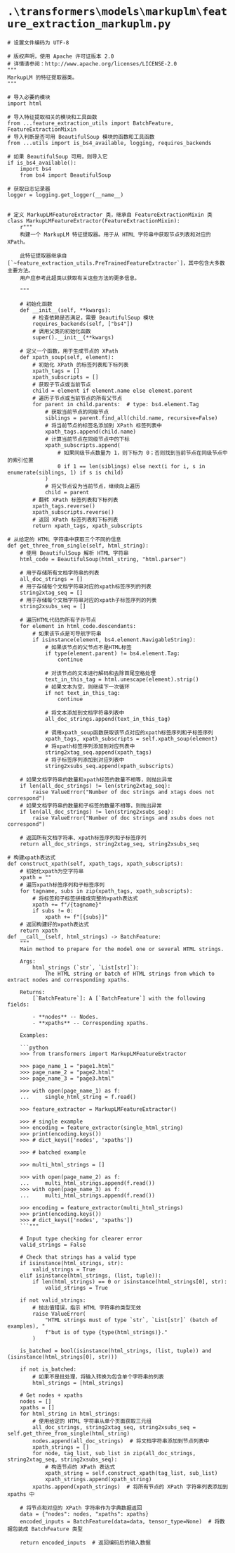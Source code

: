 # `.\transformers\models\markuplm\feature_extraction_markuplm.py`

```
# 设置文件编码为 UTF-8

# 版权声明，使用 Apache 许可证版本 2.0
# 详情请参阅：http://www.apache.org/licenses/LICENSE-2.0
"""
MarkupLM 的特征提取器类。
"""

# 导入必要的模块
import html

# 导入特征提取相关的模块和工具函数
from ...feature_extraction_utils import BatchFeature, FeatureExtractionMixin
# 导入判断是否可用 BeautifulSoup 模块的函数和工具函数
from ...utils import is_bs4_available, logging, requires_backends

# 如果 BeautifulSoup 可用，则导入它
if is_bs4_available():
    import bs4
    from bs4 import BeautifulSoup

# 获取日志记录器
logger = logging.get_logger(__name__)


# 定义 MarkupLMFeatureExtractor 类，继承自 FeatureExtractionMixin 类
class MarkupLMFeatureExtractor(FeatureExtractionMixin):
    r"""
    构建一个 MarkupLM 特征提取器。用于从 HTML 字符串中获取节点列表和对应的 XPath。

    此特征提取器继承自 [`~feature_extraction_utils.PreTrainedFeatureExtractor`]，其中包含大多数主要方法。
    用户应参考此超类以获取有关这些方法的更多信息。

    """

    # 初始化函数
    def __init__(self, **kwargs):
        # 检查依赖是否满足，需要 BeautifulSoup 模块
        requires_backends(self, ["bs4"])
        # 调用父类的初始化函数
        super().__init__(**kwargs)

    # 定义一个函数，用于生成节点的 XPath
    def xpath_soup(self, element):
        # 初始化 XPath 的标签列表和下标列表
        xpath_tags = []
        xpath_subscripts = []
        # 获取子节点或当前节点
        child = element if element.name else element.parent
        # 遍历子节点或当前节点的所有父节点
        for parent in child.parents:  # type: bs4.element.Tag
            # 获取当前节点的同级节点
            siblings = parent.find_all(child.name, recursive=False)
            # 将当前节点的标签名添加到 XPath 标签列表中
            xpath_tags.append(child.name)
            # 计算当前节点在同级节点中的下标
            xpath_subscripts.append(
                # 如果同级节点数量为 1，则下标为 0；否则找到当前节点在同级节点中的索引位置
                0 if 1 == len(siblings) else next(i for i, s in enumerate(siblings, 1) if s is child)
            )
            # 将父节点设为当前节点，继续向上遍历
            child = parent
        # 翻转 XPath 标签列表和下标列表
        xpath_tags.reverse()
        xpath_subscripts.reverse()
        # 返回 XPath 标签列表和下标列表
        return xpath_tags, xpath_subscripts
```  
    # 从给定的 HTML 字符串中获取三个不同的信息
    def get_three_from_single(self, html_string):
        # 使用 BeautifulSoup 解析 HTML 字符串
        html_code = BeautifulSoup(html_string, "html.parser")

        # 用于存储所有文档字符串的列表
        all_doc_strings = []
        # 用于存储每个文档字符串对应的xpath标签序列的列表
        string2xtag_seq = []
        # 用于存储每个文档字符串对应的xpath子标签序列的列表
        string2xsubs_seq = []

        # 遍历HTML代码的所有子孙节点
        for element in html_code.descendants:
            # 如果该节点是可导航字符串
            if isinstance(element, bs4.element.NavigableString):
                # 如果该节点的父节点不是HTML标签
                if type(element.parent) != bs4.element.Tag:
                    continue

                # 对该节点的文本进行解码和去除首尾空格处理
                text_in_this_tag = html.unescape(element).strip()
                # 如果文本为空，则继续下一次循环
                if not text_in_this_tag:
                    continue

                # 将文本添加到文档字符串列表中
                all_doc_strings.append(text_in_this_tag)

                # 调用xpath_soup函数获取该节点对应的xpath标签序列和子标签序列
                xpath_tags, xpath_subscripts = self.xpath_soup(element)
                # 将xpath标签序列添加到对应列表中
                string2xtag_seq.append(xpath_tags)
                # 将子标签序列添加到对应列表中
                string2xsubs_seq.append(xpath_subscripts)

        # 如果文档字符串的数量和xpath标签的数量不相等，则抛出异常
        if len(all_doc_strings) != len(string2xtag_seq):
            raise ValueError("Number of doc strings and xtags does not correspond")
        # 如果文档字符串的数量和子标签的数量不相等，则抛出异常
        if len(all_doc_strings) != len(string2xsubs_seq):
            raise ValueError("Number of doc strings and xsubs does not correspond")

        # 返回所有文档字符串、xpath标签序列和子标签序列
        return all_doc_strings, string2xtag_seq, string2xsubs_seq

    # 构建xpath表达式
    def construct_xpath(self, xpath_tags, xpath_subscripts):
        # 初始化xpath为空字符串
        xpath = ""
        # 遍历xpath标签序列和子标签序列
        for tagname, subs in zip(xpath_tags, xpath_subscripts):
            # 将标签和子标签拼接成完整的xpath表达式
            xpath += f"/{tagname}"
            if subs != 0:
                xpath += f"[{subs}]"
        # 返回构建好的xpath表达式
        return xpath
    def __call__(self, html_strings) -> BatchFeature:
        """
        Main method to prepare for the model one or several HTML strings.

        Args:
            html_strings (`str`, `List[str]`):
                The HTML string or batch of HTML strings from which to extract nodes and corresponding xpaths.

        Returns:
            [`BatchFeature`]: A [`BatchFeature`] with the following fields:

            - **nodes** -- Nodes.
            - **xpaths** -- Corresponding xpaths.

        Examples:

        ```python
        >>> from transformers import MarkupLMFeatureExtractor

        >>> page_name_1 = "page1.html"
        >>> page_name_2 = "page2.html"
        >>> page_name_3 = "page3.html"

        >>> with open(page_name_1) as f:
        ...     single_html_string = f.read()

        >>> feature_extractor = MarkupLMFeatureExtractor()

        >>> # single example
        >>> encoding = feature_extractor(single_html_string)
        >>> print(encoding.keys())
        >>> # dict_keys(['nodes', 'xpaths'])

        >>> # batched example

        >>> multi_html_strings = []

        >>> with open(page_name_2) as f:
        ...     multi_html_strings.append(f.read())
        >>> with open(page_name_3) as f:
        ...     multi_html_strings.append(f.read())

        >>> encoding = feature_extractor(multi_html_strings)
        >>> print(encoding.keys())
        >>> # dict_keys(['nodes', 'xpaths'])
        ```"""

        # Input type checking for clearer error
        valid_strings = False

        # Check that strings has a valid type
        if isinstance(html_strings, str):
            valid_strings = True
        elif isinstance(html_strings, (list, tuple)):
            if len(html_strings) == 0 or isinstance(html_strings[0], str):
                valid_strings = True

        if not valid_strings:
            # 抛出值错误，指示 HTML 字符串的类型无效
            raise ValueError(
                "HTML strings must of type `str`, `List[str]` (batch of examples), "
                f"but is of type {type(html_strings)}."
            )

        is_batched = bool(isinstance(html_strings, (list, tuple)) and (isinstance(html_strings[0], str)))

        if not is_batched:
            # 如果不是批处理，将输入转换为包含单个字符串的列表
            html_strings = [html_strings]

        # Get nodes + xpaths
        nodes = []
        xpaths = []
        for html_string in html_strings:
            # 使用给定的 HTML 字符串从单个页面获取三元组
            all_doc_strings, string2xtag_seq, string2xsubs_seq = self.get_three_from_single(html_string)
            nodes.append(all_doc_strings)  # 将文档字符串添加到节点列表中
            xpath_strings = []
            for node, tag_list, sub_list in zip(all_doc_strings, string2xtag_seq, string2xsubs_seq):
                # 构造节点的 XPath 表达式
                xpath_string = self.construct_xpath(tag_list, sub_list)
                xpath_strings.append(xpath_string)
            xpaths.append(xpath_strings)  # 将所有节点的 XPath 字符串列表添加到 xpaths 中

        # 将节点和对应的 XPath 字符串作为字典数据返回
        data = {"nodes": nodes, "xpaths": xpaths}
        encoded_inputs = BatchFeature(data=data, tensor_type=None)  # 将数据包装成 BatchFeature 类型

        return encoded_inputs  # 返回编码后的输入数据
```